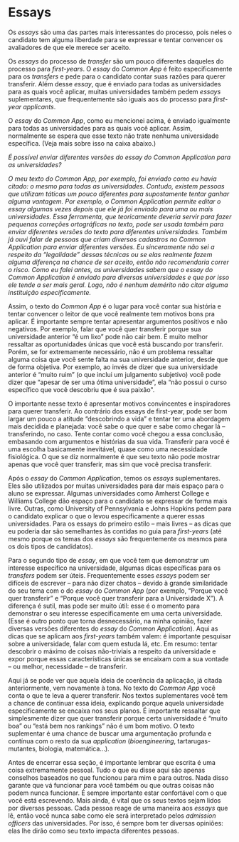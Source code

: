 # Essays

Os *essays* são uma das partes mais interessantes do processo, pois neles o candidato tem alguma liberdade para se expressar e tentar convencer os avaliadores de que ele merece ser aceito. 

Os *essays* do processo de *transfer* são um pouco diferentes daqueles do processo para *first-years*. O *essay* do *Common App* é feito especificamente para os *transfers* e pede para o candidato contar suas razões para querer transferir. Além desse *essay*, que é enviado para todas as universidades para as quais você aplicar, muitas universidades também pedem *essays* suplementares, que frequentemente são iguais aos do processo para *first-year applicants*. 

O *essay* do *Common App*, como eu mencionei acima, é enviado igualmente para todas as universidades para as quais você aplicar. Assim, normalmente se espera que esse texto não trate nenhuma universidade específica. (Veja mais sobre isso na caixa abaixo.)

<section class="doc">

<i></h3>É possível enviar diferentes versões do essay do Common Application para as universidades?</h3>

<p>O meu texto do Common App, por exemplo, foi enviado como eu havia citado: o mesmo para todas as universidades. Contudo, existem pessoas que utilizam táticas um pouco diferentes para supostamente tentar ganhar alguma vantagem. Por exemplo, o Common Application permite editar o essay algumas vezes depois que ele já foi enviado para uma ou mais universidades. Essa ferramenta, que teoricamente deveria servir para fazer pequenas correções ortográficas no texto, pode ser usada também para enviar diferentes versões do texto para diferentes universidades. Também já ouvi falar de pessoas que criam diversos cadastros no Common Application para enviar diferentes versões. Eu sinceramente não sei a respeito da “legalidade” dessas técnicas ou se elas realmente fazem alguma diferença na chance de ser aceito, então não recomendaria correr o risco. Como eu falei antes, as universidades sabem que o essay do Common Application é enviado para diversas universidades e que por isso ele tende a ser mais geral. Logo, não é nenhum demérito não citar alguma instituição especificamente.</p>

</section></i>
 
Assim, o texto do *Common App* é o lugar para você contar sua história e tentar convencer o leitor de que você realmente tem motivos bons pra aplicar. É importante sempre tentar apresentar argumentos positivos e não negativos. Por exemplo, falar que você quer transferir porque sua universidade anterior “é um lixo” pode não cair bem. É muito melhor ressaltar as oportunidades únicas que você está buscando por transferir. Porém, se for extremamente necessário, não é um problema ressaltar alguma coisa que você sente falta na sua universidade anterior, desde que de forma objetiva. Por exemplo, ao invés de dizer que sua universidade anterior é “muito ruim” (o que inclui um julgamento subjetivo) você pode dizer que “apesar de ser uma ótima universidade”, ela “não possui o curso específico que você descobriu que é sua paixão".

O importante nesse texto é apresentar motivos convincentes e inspiradores para querer transferir. Ao contrário dos essays de first-year, pode ser bom largar um pouco a atitude “descobrindo a vida” e tentar ter uma abordagem mais decidida e planejada: você sabe o que quer e sabe como chegar lá – transferindo, no caso. Tente contar como você chegou a essa conclusão, embasando com argumentos e histórias da sua vida. Transferir para você é uma escolha basicamente inevitável, quase como uma necessidade fisiológica. O que se diz normalmente é que seu texto não pode mostrar apenas que você quer transferir, mas sim que você precisa transferir.

Após o *essay* do *Common Application*, temos os *essays* suplementares. Eles são utilizados por muitas universidades para dar mais espaço para o aluno se expressar. Algumas universidades como Amherst College e Williams College dão espaço para o candidato se expressar de forma mais livre. Outras, como University of Pennsylvania e Johns Hopkins pedem para o candidato explicar o que o levou especificamente a querer essas universidades. Para os essays do primeiro estilo – mais livres – as dicas que eu poderia dar são semelhantes às contidas no guia para *first-years* (até mesmo porque os temas dos *essays* são frequentemente os mesmos para os dois tipos de candidatos). 

Para o segundo tipo de *essay*, em que você tem que demonstrar um interesse específico na universidade, algumas dicas específicas para os *transfers* podem ser úteis. Frequentemente esses *essays* podem ser difíceis de escrever – para não dizer chatos – devido à grande similaridade do seu tema com o do *essay* do *Common App* (por exemplo, “Porque você quer transferir” e “Porque você quer transferir para a Universidade X”). A diferença é sutil, mas pode ser muito útil: esse é o momento para demonstrar o seu interesse especificamente em uma certa universidade. (Esse é outro ponto que torna desnecessário, na minha opinião, fazer diversas versões diferentes do *essay* do *Common Application*). Aqui as dicas que se aplicam aos *first-years* também valem: é importante pesquisar sobre a universidade, falar com quem estuda lá, etc. Em resumo: tentar descobrir o máximo de coisas não-triviais a respeito da universidade e expor porque essas características únicas se encaixam com a sua vontade – ou melhor, necessidade – de transferir. 

Aqui já se pode ver que aquela ideia de coerência da aplicação, já citada anteriormente, vem novamente à tona. No texto do *Common App* você conta o que te leva a querer transferir. Nos textos suplementares você tem a chance de continuar essa ideia, explicando porque aquela universidade especificamente se encaixa nos seus planos. É importante ressaltar que simplesmente dizer que quer transferir porque certa universidade é “muito boa” ou “está bem nos rankings” não é um bom motivo. O texto suplementar é uma chance de buscar uma argumentação profunda e contínua com o resto da sua *application* (*bioengineering*, tartarugas-mutantes, biologia, matemática...).

Antes de encerrar essa seção, é importante lembrar que escrita é uma coisa extremamente pessoal. Tudo o que eu disse aqui são apenas conselhos baseados no que funcionou para mim e para outros. Nada disso garante que vá funcionar para você também ou que outras coisas não podem nunca funcionar. É sempre importante estar confortável com o que você está escrevendo. Mais ainda, é vital que os seus textos sejam lidos por diversas pessoas. Cada pessoa reage de uma maneira aos *essays* que lê, então você nunca sabe como ele será interpretado pelos *admission officers* das universidades. Por isso, é sempre bom ter diversas opiniões: elas lhe dirão como seu texto impacta diferentes pessoas.
